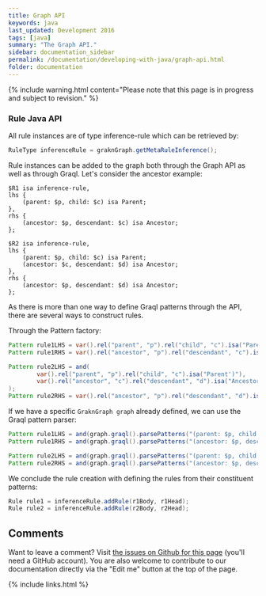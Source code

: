 ```yaml
---
title: Graph API
keywords: java
last_updated: Development 2016
tags: [java]
summary: "The Graph API."
sidebar: documentation_sidebar
permalink: /documentation/developing-with-java/graph-api.html
folder: documentation
---
```


{% include warning.html content="Please note that this page is in progress and subject to revision." %}



<!--
What is the difference between the Graph API and Java Graql API?
Use the Graph API for:

* Manipulating and inserting
* A more efficient but advanced construction API for building API

Java Graql API?
Used for Querying - for traversals
-->

<!-- From Jo: @Filipe - please include something about rules and the graph API. This from earlier documentation - feel free to re-use or update... -->

### Rule Java API
All rule instances are of type inference-rule which can be retrieved by:

```java
RuleType inferenceRule = graknGraph.getMetaRuleInference();
```

Rule instances can be added to the graph both through the Graph API as well as through Graql. Let's consider the ancestor example:

```graql
$R1 isa inference-rule,
lhs {
    (parent: $p, child: $c) isa Parent;
},
rhs {
    (ancestor: $p, descendant: $c) isa Ancestor;
};

$R2 isa inference-rule,
lhs {
    (parent: $p, child: $c) isa Parent;
    (ancestor: $c, descendant: $d) isa Ancestor;
},
rhs {
    (ancestor: $p, descendant: $d) isa Ancestor;
};
```
As there is more than one way to define Graql patterns through the API, there are several ways to construct rules.

Through the Pattern factory:

```java
Pattern rule1LHS = var().rel("parent", "p").rel("child", "c").isa("Parent");
Pattern rule1RHS = var().rel("ancestor", "p").rel("descendant", "c").isa("Ancestor");

Pattern rule2LHS = and(
        var().rel("parent", "p").rel("child", "c").isa("Parent')"),
        var().rel("ancestor", "c").rel("descendant", "d").isa("Ancestor")
);
Pattern rule2RHS = var().rel("ancestor", "p").rel("descendant", "d").isa("Ancestor");
```

If we have a specific `GraknGraph graph` already defined, we can use the Graql pattern parser:

```java
Pattern rule1LHS = and(graph.graql().parsePatterns("(parent: $p, child: $c) isa Parent;"));
Pattern rule1RHS = and(graph.graql().parsePatterns("(ancestor: $p, descendant: $c) isa Ancestor;"));

Pattern rule2LHS = and(graph.graql().parsePatterns("(parent: $p, child: $c) isa Parent;(ancestor: $c, descendant: $d) isa Ancestor;"));
Pattern rule2RHS = and(graph.graql().parsePatterns("(ancestor: $p, descendant: $d) isa Ancestor;"));
```

We conclude the rule creation with defining the rules from their constituent patterns:
```java
Rule rule1 = inferenceRule.addRule(r1Body, r1Head);
Rule rule2 = inferenceRule.addRule(r2Body, r2Head);
```


## Comments
Want to leave a comment? Visit <a href="https://github.com/graknlabs/docs/issues/23" target="_blank">the issues on Github for this page</a> (you'll need a GitHub account). You are also welcome to contribute to our documentation directly via the "Edit me" button at the top of the page.


{% include links.html %}
